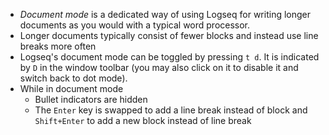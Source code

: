 - _Document mode_ is a dedicated way of using Logseq for writing longer documents as you would with a typical word processor.
- Longer documents typically consist of fewer blocks and instead use line breaks more often
- Logseq's document mode can be toggled by pressing `t d`. It is indicated by `D` in the window toolbar (you may also click on it to disable it and switch back to dot mode).
- While in document mode
	- Bullet indicators are hidden
	- The `Enter` key is swapped to add a line break instead of block and `Shift+Enter` to add a new block instead of line break